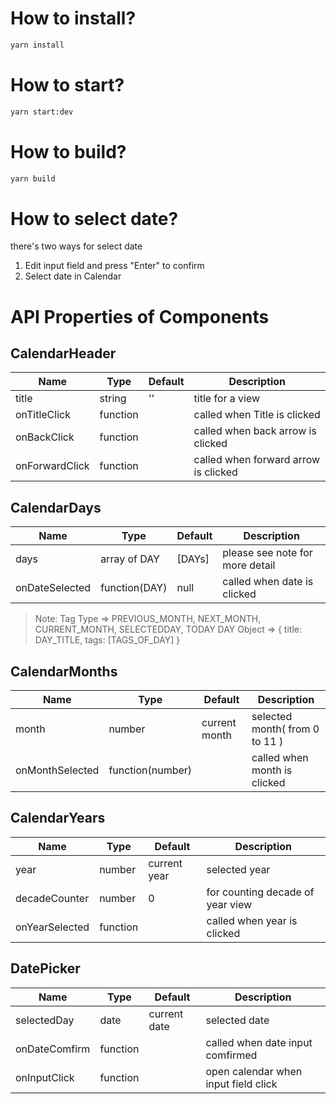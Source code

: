 # How to install?
```bash
yarn install
```

# How to start?
```bash
yarn start:dev
```

# How to build?
```bash
yarn build
```

# How to select date?
there's two ways for select date
1. Edit input field and press "Enter" to confirm
2. Select date in Calendar


# API Properties of Components

## CalendarHeader
Name | Type | Default | Description
-----| ---- | ---- | -----
title| string | '' | title for a view
onTitleClick | function |  | called when Title is clicked
onBackClick | function |  | called when back arrow is clicked
onForwardClick | function |  | called when forward arrow is clicked

## CalendarDays

Name | Type | Default | Description
-----| ---- | ---- | -----
days| array of DAY | [DAYs] | please see note for more detail
onDateSelected | function(DAY) | null | called when date is clicked

> Note:
> Tag Type => PREVIOUS_MONTH, NEXT_MONTH, CURRENT_MONTH, SELECTEDDAY, TODAY
> DAY Object => { title: DAY_TITLE, tags: [TAGS_OF_DAY] }

## CalendarMonths
Name | Type | Default | Description
-----| ---- | ---- | -----
month| number | current month | selected month( from 0 to 11 )
onMonthSelected| function(number) | | called when month is clicked

## CalendarYears
Name | Type | Default | Description
-----| ---- | ---- | -----
year| number | current year | selected year
decadeCounter | number | 0 | for counting decade of year view
onYearSelected | function | | called when year is clicked

## DatePicker
Name | Type | Default | Description
-----| ---- | ---- | -----
selectedDay | date | current date | selected date
onDateComfirm | function | | called when date input comfirmed
onInputClick | function | | open calendar when input field click
